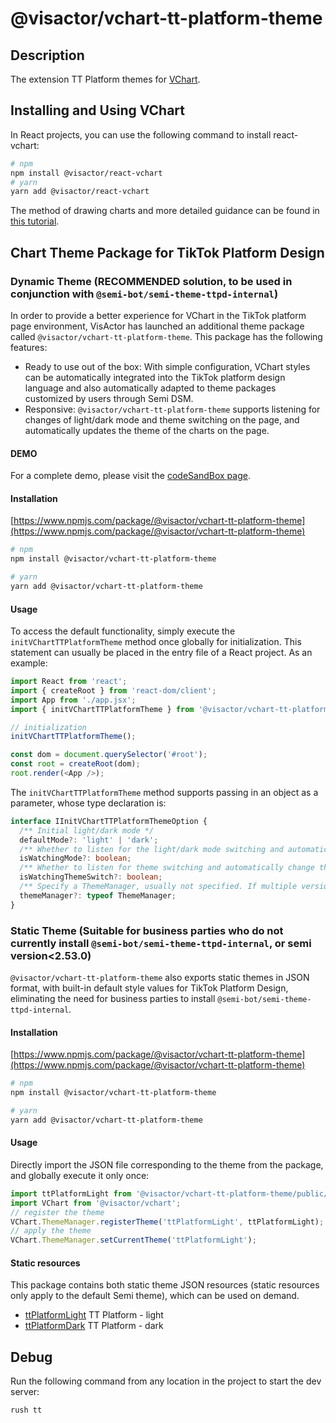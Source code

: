 # @visactor/vchart-tt-platform-theme

## Description

The extension TT Platform themes for [VChart](https://github.com/VisActor/VChart).

## Installing and Using VChart

In React projects, you can use the following command to install react-vchart:

```bash
# npm
npm install @visactor/react-vchart
# yarn
yarn add @visactor/react-vchart
```

The method of drawing charts and more detailed guidance can be found in [this tutorial](https://visactor.io/vchart/guide/tutorial_docs/Cross-terminal_and_Developer_Ecology/react).

## Chart Theme Package for TikTok Platform Design

### Dynamic Theme (RECOMMENDED solution, to be used in conjunction with `@semi-bot/semi-theme-ttpd-internal`)

In order to provide a better experience for VChart in the TikTok platform page environment, VisActor has launched an additional theme package called `@visactor/vchart-tt-platform-theme`. This package has the following features:

- Ready to use out of the box: With simple configuration, VChart styles can be automatically integrated into the TikTok platform design language and also automatically adapted to theme packages customized by users through Semi DSM.
- Responsive: `@visactor/vchart-tt-platform-theme` supports listening for changes of light/dark mode and theme switching on the page, and automatically updates the theme of the charts on the page.

#### DEMO

For a complete demo, please visit the [codeSandBox page](https://t8fxl7-5173.csb.app/).

#### Installation

[https://www.npmjs.com/package/@visactor/vchart-tt-platform-theme](https://www.npmjs.com/package/@visactor/vchart-tt-platform-theme)

```bash
# npm
npm install @visactor/vchart-tt-platform-theme

# yarn
yarn add @visactor/vchart-tt-platform-theme
```

#### Usage

To access the default functionality, simply execute the `initVChartTTPlatformTheme` method once globally for initialization. This statement can usually be placed in the entry file of a React project. As an example:

```javascript
import React from 'react';
import { createRoot } from 'react-dom/client';
import App from './app.jsx';
import { initVChartTTPlatformTheme } from '@visactor/vchart-tt-platform-theme';

// initialization
initVChartTTPlatformTheme();

const dom = document.querySelector('#root');
const root = createRoot(dom);
root.render(<App />);
```

The `initVChartTTPlatformTheme` method supports passing in an object as a parameter, whose type declaration is:

```typescript
interface IInitVChartTTPlatformThemeOption {
  /** Initial light/dark mode */
  defaultMode?: 'light' | 'dark';
  /** Whether to listen for the light/dark mode switching and automatically change the chart theme. The default setting is true */
  isWatchingMode?: boolean;
  /** Whether to listen for theme switching and automatically change the chart theme. The default setting is false (applicable to the official theme switching interface of Semi: https://semi.design/dsm/install_switcher) */
  isWatchingThemeSwitch?: boolean;
  /** Specify a ThemeManager, usually not specified. If multiple versions of vchart coexist, it needs to be specified */
  themeManager?: typeof ThemeManager;
}
```

### Static Theme (Suitable for business parties who do not currently install `@semi-bot/semi-theme-ttpd-internal`, or semi version<2.53.0)

`@visactor/vchart-tt-platform-theme` also exports static themes in JSON format, with built-in default style values for TikTok Platform Design, eliminating the need for business parties to install `@semi-bot/semi-theme-ttpd-internal`.

#### Installation

[https://www.npmjs.com/package/@visactor/vchart-tt-platform-theme](https://www.npmjs.com/package/@visactor/vchart-tt-platform-theme)

```bash
# npm
npm install @visactor/vchart-tt-platform-theme

# yarn
yarn add @visactor/vchart-tt-platform-theme
```

#### Usage

Directly import the JSON file corresponding to the theme from the package, and globally execute it only once:

```ts
import ttPlatformLight from '@visactor/vchart-tt-platform-theme/public/ttPlatformLight.json';
import VChart from '@visactor/vchart';
// register the theme
VChart.ThemeManager.registerTheme('ttPlatformLight', ttPlatformLight);
// apply the theme
VChart.ThemeManager.setCurrentTheme('ttPlatformLight');
```

#### Static resources

This package contains both static theme JSON resources (static resources only apply to the default Semi theme), which can be used on demand.

<!-- ThemeListBegin -->
<!-- 以下为自动生成 -->

- [ttPlatformLight](https://raw.githubusercontent.com/VisActor/vchart-theme/main/packages/vchart-tt-platform-theme/public/ttPlatformLight.json) TT Platform - light
- [ttPlatformDark](https://raw.githubusercontent.com/VisActor/vchart-theme/main/packages/vchart-tt-platform-theme/public/ttPlatformDark.json) TT Platform - dark
  <!-- 以上为自动生成 -->
  <!-- ThemeListEnd -->

## Debug

Run the following command from any location in the project to start the dev server:

```bash
rush tt
```
